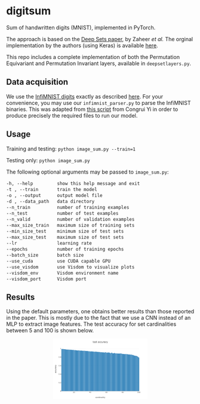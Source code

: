 # digitsum
Sum of handwritten digits (MNIST), implemented in PyTorch.

The approach is based on the [Deep Sets paper](https://arxiv.org/abs/1703.06114), by Zaheer *et al.* The orginal implementation by the authors (using Keras) is available [here](https://github.com/manzilzaheer/DeepSets/blob/master/DigitSum/image_sum.ipynb).

This repo includes a complete implementation of both the Permutation Equivariant and Permutation Invariant layers, available in ``deepsetlayers.py``.

## Data acquisition
We use the [InfiMNIST digits](https://leon.bottou.org/projects/infimnist) exactly as described [here](https://github.com/manzilzaheer/DeepSets/tree/master/DigitSum). For your convenience, you may use our `infimnist_parser.py` to parse the InfiMNIST binaries. This was adapted from [this script](https://github.com/CY-dev/infimnist-parser/blob/master/infimnist_parser.py) from Congrui Yi in order to produce precisely the required files to run our model.

## Usage
Training and testing: `python image_sum.py --train=1`

Testing only: `python image_sum.py`

The following optional arguments may be passed to `image_sum.py`:

    -h, --help         show this help message and exit
    -t , --train       train the model
    -o , --output      output model file
    -d , --data_path   data directory
    --n_train          number of training examples
    --n_test           number of test examples
    --n_valid          number of validation examples
    --max_size_train   maximum size of training sets
    --min_size_test    minimum size of test sets
    --max_size_test    maximum size of test sets
    --lr               learning rate
    --epochs           number of training epochs
    --batch_size       batch size
    --use_cuda         use CUDA capable GPU
    --use_visdom       use Visdom to visualize plots
    --visdom_env       Visdom environment name
    --visdom_port      Visdom port

## Results
Using the default parameters, one obtains better results than those reported in the paper. This is mostly due to the fact that we use a CNN instead of an MLP to extract image features. The test accuracy for set cardinalities between 5 and 100 is shown below.

<p align="center">
  <img src='mnist_sum_test_acc.png', width="50%">
</p>
